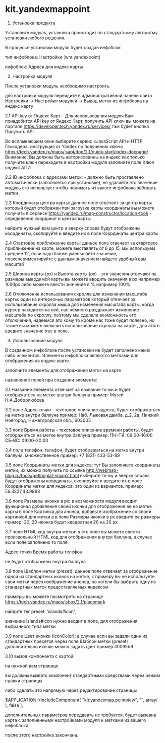 # kit.yandexmappoint

1. Установка продукта

Установите модуль, установка происходит по стандартному алгоритму установки любого решения. 

В процессе установки модуля будет создан инфоблок 

тип инфоблока: Настройки (wm.yandexpoint)

инфоблок: Адреса для яндекс карты

2. Настройка модуля

После установки модуль необходимо настроить.

для настройки модуля перейдите в административной панели сайта Настройки -> Настройки модулей -> Вывод меток из инфоблока на яндекс карту

2.1 API key от Яндекс Карт - Для использования модуля Вам понадобится API key от Яндекс Карт, получить API ключ вы можете на портале 
https://developer.tech.yandex.ru/services/
там будет кнопка Получить API

Во всплывающем окне выберите сервис «JavaScript API и HTTP Геокодер».
инструкция от Yandex по получению ключа https://tech.yandex.ru/maps/jsapi/doc/2.1/quick-start/index-docpage/
Внимание: Вы должны быть авторизованны на яндекс
как только получите ключ переходите в настройки модуля
заполните поле Ключ яндекс АПИ

2.2 ID инфоблока с адресами меток: - должно быть проставлено автоматически (заполняется при установке), не удаляйте это значение модуль его использует чтобы понимать из какого инфоблока забирать метки

2.3 Координаты центра карты: данное поле отвечает за центр карты который будет отображен при загрузке карты
координаты вы можете получить в сервисе 
https://yandex.ru/map-constructor/location-tool/ - определение координат и центра карты

найдите нужный вам центр и вверху справа будут отображены координаты, скопируйте и введите их в поле Координаты центра карты

2.4 Стартовое приближение карты: данное поле отвечает за стартовое приближение на карте, можете выставлять от 6 до 15, мы используем среднее 12, если надо ближе уменьшайте значение, поэкспериментируйте с данным значением найдете удобный вам масштаб

2.5 Ширина карты (px) и Высота карты (px) - эти значения отвечают за размеры выводимой карты
вы можете вводить значения в px например 1000px
либо можете ввести значение в % например 100% 

2.6 Отключение использования скролла для изменения масштаба карты: один из интересных параметров который отвечает за использование скролла мыша для изменения масштаба карты, когда курсор находится на ней, нас немного раздражает изменение масштаба по скроллу, поэтому мы сделали возможность его отключения, надеемся это кому то кроме нас тоже будет полезно, но также вы можете включить использование скролла на карте , для этого введите значение true в поле.


3. Использование модуля

В созданном инфоблоке после установки не будет заполнено каких либо элементов. Элементы инфоблока являются метками для отображения на яндекс карте.

заполните элементы для отображения меток на карте

назначение полей при создании элемента:

3.1 Название элемента отвечает за название точки и будет отображаться на метке внутри баллуна
пример: Музей Н.А.Добролюбова

3.2 поле Адрес точки - текстовое описание адреса, будет отображаться на метке внутри баллуна
пример: Наб. Лыковая дамба, д.2, 2а, Нижний Новгород, Нижегородская обл., 603005

3.3 поле Время работы - текстовое описание времени работы, будет отображаться на метке внутри баллуна
пример: ПН-ПЯ: 09:00–16:00 СБ-ВС: 09:00–20:00

3.4 поле телефон: телефон,  будет отображаться на метке внутри баллуна, множественное
пример: +7 (831) 433-53-89

3.5 поле Координаты метки для яндекса: тут Вы заполняете координаты метки, их можно получить по ссылке
http://webmap-blog.ru/tools/getlonglat-ymap2.html выберите точку и вверху справа будут отображены координаты, скопируйте и введите их в поле Координаты метки для яндекса, это один из вариантов.
пример: 56.3227,43.9983

3.6 поле Размеры иконки в px: в возможности модуля входит функционал добавления своей иконки для отображения ее на метке карты
в поле Картинка для анонса, добавьте изображение со своей картинкой для метки а в поле Размеры иконки в px введите ее размеры
пример: 20, 20
иконка будет квадратная 20 на 20 px


3.7 поле HTML код внутри метки: в это поле вы можете ввести произвольный HTML код для отображения внутри баллуна, в случае если поле заполнено то поля:

Адрес точки
Время работы
телефон

не будут отображены внутри баллуна

3.8 поле Шаблон метки (preset): данное поле отвечает за отображение одной из стандартных иконок на метке, к примеру вы не используете свои метки через изображение анонса, но хотели бы выбрать одну из стандартных меток предоставляемых яндексом

примеры вы можете посмотреть на странице https://tech.yandex.ru/maps/jsbox/2.1/placemark

найдите тег preset: 'islands#icon',

значение islands#icon нужно вводит в поле, для отображения выбранного типа метки

3.9 поле Цвет иконки (iconColor): в случае если вы задали один из стандартных пресетов через поле Шаблон метки (preset) дополнительно иконке можно задать цвет
пример #0095b6

3.10 вызов компонента с картой:

на нужной вам странице 

вы должны вызвать компонент стандартными средствами через режим правки страницы

либо сделать это напрямую через редактирование страницы

$APPLICATION->IncludeComponent(
   "kit:yandexmap.pointview",
   "",
   array(
   ),
   false
);

дополнительных параметров передавать не требуется, будет вызвана карта с заполненными настройками модуля и метками из вашего инфоблока

после этого настройка закончена.



